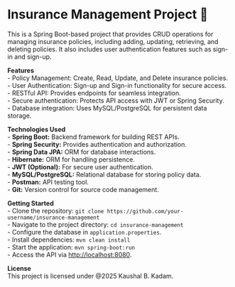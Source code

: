 # Insurance Management Project 🏦

<p>
  This is a Spring Boot-based project that provides CRUD operations for managing insurance policies, including adding, updating, retrieving, and deleting policies. It also includes user authentication features such as sign-in and sign-up.
</p>

<p>
  <b>Features</b><br>
  - Policy Management: Create, Read, Update, and Delete insurance policies.<br>
  - User Authentication: Sign-up and Sign-in functionality for secure access.<br>
  - RESTful API: Provides endpoints for seamless integration.<br>
  - Secure authentication: Protects API access with JWT or Spring Security.<br>
  - Database integration: Uses MySQL/PostgreSQL for persistent data storage.<br>
</p>

<p>
  <b>Technologies Used</b><br>
  - <b>Spring Boot:</b> Backend framework for building REST APIs.<br>
  - <b>Spring Security:</b> Provides authentication and authorization.<br>
  - <b>Spring Data JPA:</b> ORM for database interactions.<br>
  - <b>Hibernate:</b> ORM for handling persistence.<br>
  - <b>JWT (Optional):</b> For secure user authentication.<br>
  - <b>MySQL/PostgreSQL:</b> Relational database for storing policy data.<br>
  - <b>Postman:</b> API testing tool.<br>
  - <b>Git:</b> Version control for source code management.<br>
</p>

<p>
  <b>Getting Started</b><br>
  - Clone the repository: <code>git clone https://github.com/your-username/insurance-management</code><br>
  - Navigate to the project directory: <code>cd insurance-management</code><br>
  - Configure the database in <code>application.properties</code>.<br>
  - Install dependencies: <code>mvn clean install</code><br>
  - Start the application: <code>mvn spring-boot:run</code><br>
  - Access the API via <a href="http://localhost:8080">http://localhost:8080</a>.<br>
</p>

<p>
  <b>License</b><br>
  This project is licensed under @2025 Kaushal B. Kadam.
</p>
